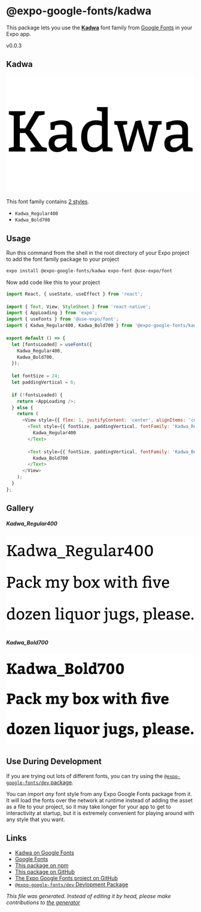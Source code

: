 # @expo-google-fonts/kadwa

This package lets you use the [**Kadwa**](https://fonts.google.com/specimen/Kadwa) font family from [Google Fonts](https://fonts.google.com/) in your Expo app.

v0.0.3

## Kadwa

![Kadwa](./font-family.png)

This font family contains [2 styles](#gallery).

- `Kadwa_Regular400`
- `Kadwa_Bold700`

## Usage

Run this command from the shell in the root directory of your Expo project to add the font family package to your project
```sh
expo install @expo-google-fonts/kadwa expo-font @use-expo/font
```

Now add code like this to your project
```js
import React, { useState, useEffect } from 'react';

import { Text, View, StyleSheet } from 'react-native';
import { AppLoading } from 'expo';
import { useFonts } from '@use-expo/font';
import { Kadwa_Regular400, Kadwa_Bold700 } from '@expo-google-fonts/kadwa';

export default () => {
  let [fontsLoaded] = useFonts({
    Kadwa_Regular400,
    Kadwa_Bold700,
  });

  let fontSize = 24;
  let paddingVertical = 6;

  if (!fontsLoaded) {
    return <AppLoading />;
  } else {
    return (
      <View style={{ flex: 1, justifyContent: 'center', alignItems: 'center' }}>
        <Text style={{ fontSize, paddingVertical, fontFamily: 'Kadwa_Regular400' }}>
          Kadwa_Regular400
        </Text>

        <Text style={{ fontSize, paddingVertical, fontFamily: 'Kadwa_Bold700' }}>
          Kadwa_Bold700
        </Text>
      </View>
    );
  }
};

```

## Gallery

##### Kadwa_Regular400
![Kadwa_Regular400](./5b5f18ab4eefeddcf41f6246b7bdc63d6971c57ff6d628b86fc955f8eacc2e01.ttf.png)

##### Kadwa_Bold700
![Kadwa_Bold700](./2355f2b7cea1ab51a7388a8586f175dbb411a58e530e26b1f86b5a62ca80faa2.ttf.png)


## Use During Development

If you are trying out lots of different fonts, you can try using the [`@expo-google-fonts/dev` package](https://github.com/expo/google-fonts/tree/master/font-packages/dev#readme).

You can import *any* font style from any Expo Google Fonts package from it. It will load the fonts
over the network at runtime instead of adding the asset as a file to your project, so it may take longer
for your app to get to interactivity at startup, but it is extremely convenient
for playing around with any style that you want.

## Links

- [Kadwa on Google Fonts](https://fonts.google.com/specimen/Kadwa)
- [Google Fonts](https://fonts.google.com/)
- [This package on npm](https://www.npmjs.com/package/@expo-google-fonts/kadwa)
- [This package on GitHub](https://github.com/expo/google-fonts/tree/master/font-packages/kadwa)
- [The Expo Google Fonts project on GitHub](https://github.com/expo/google-fonts)
- [`@expo-google-fonts/dev` Devlopment Package](https://github.com/expo/google-fonts/tree/master/font-packages/dev)


*This file was generated. Instead of editing it by head, please make contributions to [the generator](https://github.com/expo/google-fonts/tree/master/packages/generator)*
